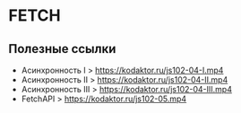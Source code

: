 # FETCH
## Полезные ссылки
- Асинхронность I > https://kodaktor.ru/js102-04-I.mp4
- Асинхронность II > https://kodaktor.ru/js102-04-II.mp4
- Асинхронность III > https://kodaktor.ru/js102-04-III.mp4
- FetchAPI > https://kodaktor.ru/js102-05.mp4